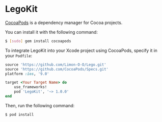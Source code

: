 # LegoKit

[CocoaPods](http://cocoapods.org) is a dependency manager for Cocoa projects.

You can install it with the following command:

```bash
$ [sudo] gem install cocoapods
```

To integrate LegoKit into your Xcode project using CocoaPods, specify it in your `Podfile`:

```ruby
source 'https://github.com/Limon-O-O/Lego.git'
source 'https://github.com/CocoaPods/Specs.git'
platform :ios, '9.0'

target <Your Target Name> do
	use_frameworks!
    pod 'LegoKit', '~> 1.0.0'
end
```

Then, run the following command:

```bash
$ pod install
```


